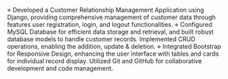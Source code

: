⋄ Developed a Customer Relationship Management Application using Django, providing comprehensive 
management of customer data through features user registration, login, and logout functionalities.
⋄ Configured MySQL Database for efficient data storage and retrieval, and built robust database models 
to handle customer records. Implemented CRUD operations, enabling the addition, update & deletion.
⋄ Integrated Bootstrap for Responsive Design, enhancing the user interface with tables and cards for 
individual record display. Utilized Git and GitHub for collaborative development and code management.
